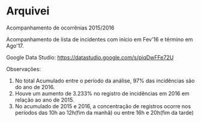 # Arquivei
Acompanhamento de ocorrênias 2015/2016

Acompanhamento de lista de incidentes com início em Fev'16 e término em Ago'17.

Google Data Studio: https://datastudio.google.com/s/piqDwFFe72U

Observações:

1. No total Acumulado entre o período da análise, 97% das incidências são do ano de 2016.
2. Houve um aumento de 3.233% no registro de incidências em 2016 em relação ao ano de 2015.
3. No acumulado de 2015 e 2016, a concentração de registros ocorre nos períodos das 10h ao 12h(fim da manhã) ou entre 16h e 20h(fim da tarde)
